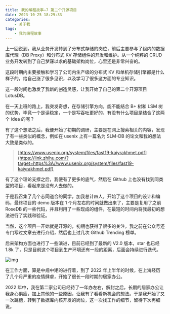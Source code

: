 ```yaml
---
title: 我的编程故事—7 第二个开源项目
date: 2023-10-25 18:29:33
categories:
    - 关于我
tags:
    - 我的编程故事
---
```


上一回说到，我从业务开发转到了分布式存储的岗位，前后主要参与了组内的数据库代理（DB Proxy）和分布式 KV 存储组件的开发和维护。从一个纯粹的 CRUD 业务开发转到了自己梦寐以求的基础架构岗位，心里还是非常兴奋的。

这段时期内主要接触和学习了公司内生产级的分布式 KV 和单机存储引擎都是什么样子的，给自己涨了很多见识，以及学习了很多这方面的专业知识。

这一段时间也激发了我新的创造灵感，让我开始了自己的第二个开源项目 LotusDB。



在一天上班的路上，我突发奇想，在存储引擎方向，能不能结合 B+ 树和 LSM 树的优势，毕竟一个是读稳定，一个是写吞吐更好的，有没有什么项目是结合了这两个 idea 的呢？



有了这个想法之后，我便开始了初期的调研，主要是在网上搜索相关的内容，发现了有一些类似的概念，例如在 usenix 上有一篇名为 SLM-DB 的论文和我的想法大致是类似的。

> [https://www.usenix.org/system/files/fast19-kaiyrakhmet.pdf](https://link.zhihu.com/?target=https%3A//www.usenix.org/system/files/fast19-kaiyrakhmet.pdf)



有了这个理论支撑之后，我便有了更多的底气，然后在 Github 上也没有找到同类型的项目，看起来是没有人去做的。

于是我召集了几个志同道合的同学，加我总计四人，开始了这个项目的设计和编码，最终项目的 demo 版本在 1 个月左右的时间就做出来了，主要是复用了之前 RoseDB 的一些代码，并且利用了一些现成的组件，在最短的时间内将我最初的想法进行了实践和验证。



当然，这个项目一开始就是开源的，初期也获得了很多的关注，我之前在公众号还专门写过文章去进行介绍，然后也上过几次 Github Trending 榜单。



后来架构方面也进行了一些演进，目前已经到了最新的 V2.0 版本，star 也已经 1.8k 了，只是目前这个项目到生产环境还有一段的距离，后面会持续进行迭代。

![img](https://pic4.zhimg.com/80/v2-2675e739252ffa27a37e6de3694f098f_1440w.webp)

在工作方面，算是中规中矩的进行着，到了 2022 年上半年的时候，在上海经历了几个月严重的疫情肆虐，开始了很长一段时期的居家办公。



2022 年中，我在第二家公司已经待了一年办左右，解封之后，长期的居家办公让我身心俱疲，加上其他的一些原因，让我有了看看新机会的想法。于是我开始了又一次跳槽，转到了数据库内核开发的岗位，这一次找工作的细节，留待下次再细说。

